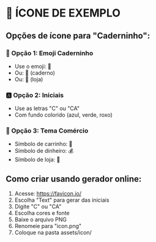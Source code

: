 # 📝 ÍCONE DE EXEMPLO

## Opções de ícone para "Caderninho":

### 📝 Opção 1: Emoji Caderninho
- Use o emoji: 📝
- Ou: 📒 (caderno)
- Ou: 🏪 (loja)

### 🅰️ Opção 2: Iniciais
- Use as letras "C" ou "CA" 
- Com fundo colorido (azul, verde, roxo)

### 🛒 Opção 3: Tema Comércio
- Símbolo de carrinho: 🛒
- Símbolo de dinheiro: 💰
- Símbolo de loja: 🏬

## Como criar usando gerador online:

1. Acesse: https://favicon.io/
2. Escolha "Text" para gerar das iniciais
3. Digite "C" ou "CA"
4. Escolha cores e fonte
5. Baixe o arquivo PNG
6. Renomeie para "icon.png"
7. Coloque na pasta assets/icon/ 
